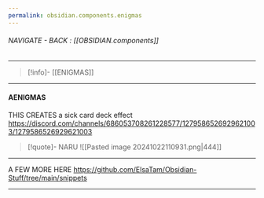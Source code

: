 ```yaml
---
permalink: obsidian.components.enigmas
---
```


###### NAVIGATE - BACK : [[OBSIDIAN.components]]
----
>[!info]- [[ENIGMAS]]
-----
#### AENIGMAS




THIS CREATES a sick card deck effect
https://discord.com/channels/686053708261228577/1279586526929621003/1279586526929621003
>[!quote]- NARU
>![[Pasted image 20241022110931.png|444]]

----

A FEW MORE HERE
https://github.com/ElsaTam/Obsidian-Stuff/tree/main/snippets


--------
